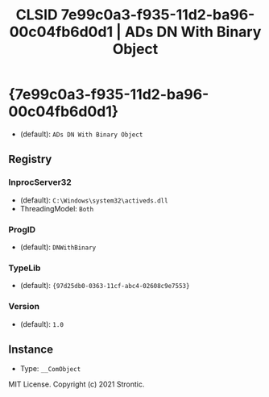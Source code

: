 ﻿---
title: "CLSID 7e99c0a3-f935-11d2-ba96-00c04fb6d0d1 | ADs DN With Binary Object"
excerpt: What is COM-Object CLSID 7e99c0a3-f935-11d2-ba96-00c04fb6d0d1?
---

# {7e99c0a3-f935-11d2-ba96-00c04fb6d0d1}

* (default): `ADs DN With Binary Object`

## Registry


### InprocServer32

* (default): `C:\Windows\system32\activeds.dll`
* ThreadingModel: `Both`

### ProgID

* (default): `DNWithBinary`

### TypeLib

* (default): `{97d25db0-0363-11cf-abc4-02608c9e7553}`

### Version

* (default): `1.0`

## Instance

* Type: `__ComObject`

MIT License. Copyright (c) 2021 Strontic.


